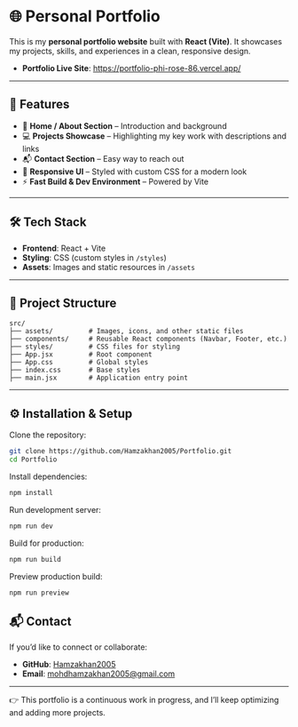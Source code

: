 
# 🌐 Personal Portfolio

This is my **personal portfolio website** built with **React (Vite)**. It showcases my projects, skills, and experiences in a clean, responsive design.

* **Portfolio Live Site**: https://portfolio-phi-rose-86.vercel.app/
---

## 🚀 Features

* 📄 **Home / About Section** – Introduction and background
* 💻 **Projects Showcase** – Highlighting my key work with descriptions and links
* 📬 **Contact Section** – Easy way to reach out
* 🎨 **Responsive UI** – Styled with custom CSS for a modern look
* ⚡ **Fast Build & Dev Environment** – Powered by Vite

---

## 🛠 Tech Stack

* **Frontend**: React + Vite
* **Styling**: CSS (custom styles in `/styles`)
* **Assets**: Images and static resources in `/assets`

---

## 📂 Project Structure

```
src/
├── assets/         # Images, icons, and other static files
├── components/     # Reusable React components (Navbar, Footer, etc.)
├── styles/         # CSS files for styling
├── App.jsx         # Root component
├── App.css         # Global styles
├── index.css       # Base styles
├── main.jsx        # Application entry point
```

---

## ⚙️ Installation & Setup

Clone the repository:

```bash
git clone https://github.com/Hamzakhan2005/Portfolio.git
cd Portfolio
```

Install dependencies:

```bash
npm install
```

Run development server:

```bash
npm run dev
```

Build for production:

```bash
npm run build
```

Preview production build:

```bash
npm run preview
```

## 📬 Contact

If you’d like to connect or collaborate:

* **GitHub**: [Hamzakhan2005](https://github.com/Hamzakhan2005)
* **Email**:  mohdhamzakhan2005@gmail.com


---

👉 This portfolio is a continuous work in progress, and I’ll keep optimizing and adding more projects.
